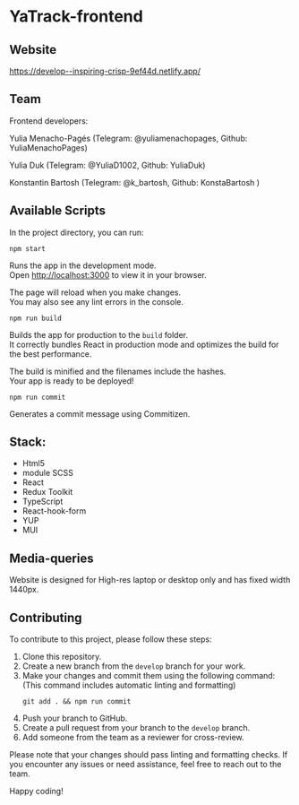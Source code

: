 # YaTrack-frontend

## Website

https://develop--inspiring-crisp-9ef44d.netlify.app/

## Team

Frontend developers:

Yulia Menacho-Pagés (Telegram: @yuliamenachopages, Github: YuliaMenachoPages)

Yulia Duk (Telegram: @YuliaD1002, Github: YuliaDuk)

Konstantin Bartosh (Telegram: @k_bartosh, Github: KonstaBartosh )

## Available Scripts

In the project directory, you can run:

```
npm start
```

Runs the app in the development mode.\
Open [http://localhost:3000](http://localhost:3000) to view it in your browser.

The page will reload when you make changes.\
You may also see any lint errors in the console.

```
npm run build
```

Builds the app for production to the `build` folder.\
It correctly bundles React in production mode and optimizes the build for the best performance.

The build is minified and the filenames include the hashes.\
Your app is ready to be deployed!

```
npm run commit
```

Generates a commit message using Commitizen.

## Stack:

- Html5
- module SCSS
- React
- Redux Toolkit
- TypeScript
- React-hook-form
- YUP
- MUI

## Media-queries

Website is designed for High-res laptop or desktop only and has fixed width 1440px.

## Contributing

To contribute to this project, please follow these steps:

1. Clone this repository.
2. Create a new branch from the `develop` branch for your work.
3. Make your changes and commit them using the following command:
   (This command includes automatic linting and formatting)
   ```
   git add . && npm run commit
   ```
4. Push your branch to GitHub.
5. Create a pull request from your branch to the `develop` branch.
6. Add someone from the team as a reviewer for cross-review.

Please note that your changes should pass linting and formatting checks. If you encounter any issues or need assistance,
feel free to reach out to the team.

Happy coding!
